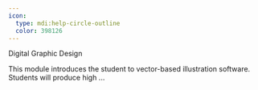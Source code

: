 ```yaml
---
icon:
  type: mdi:help-circle-outline
  color: 398126
---
```


Digital Graphic Design

This module introduces the student to vector-based illustration software. Students will produce high ... 
